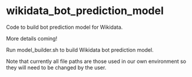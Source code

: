 # wikidata_bot_prediction_model
Code to build bot prediction model for Wikidata.


More details coming!

Run model_builder.sh to build Wikidata bot prediction model.

Note that currently all file paths are those used in our own environment so they will need to be changed by the user.
